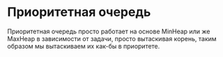 # Приоритетная очередь

Приоритетная очередь просто работает на основе MinHeap или же MaxHeap в зависимости от задачи, просто вытаскивая корень, таким образом мы вытаскиваем их как-бы в 
приоритете.
